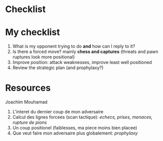 Checklist
=========
# My checklist
1. What is my opponent trying to do **and** how can I reply to it?
2. Is there a forced move? mainly **chess and captures** (threats and pawn ruptures look more positional)
3. Improve position: attack weaknesses, improve least well positioned
4. Review the strategic plan (and prophylaxy?)

# Resources
Joachim Mouhamad
  1. L'interet du dernier coup de mon adversaire
  2. Calcul des lignes forcees (scan tactique): _echecs, prises, menaces, rupture de pions_
  3. Un coup positionel (faiblesses, ma piece moins bien placee)
  4. Que veut faire mon adversaire plus globalement: _prophylaxy_
